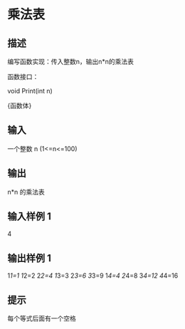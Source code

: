 # 乘法表
## 描述

编写函数实现：传入整数n，输出n*n的乘法表

函数接口：

void Print(int n)

{函数体}


## 输入

一个整数 n (1<=n<=100)


## 输出

n*n 的乘法表


## 输入样例 1 

4
## 输出样例 1

1*1=1
1*2=2 2*2=4
1*3=3 2*3=6 3*3=9
1*4=4 2*4=8 3*4=12 4*4=16
## 提示

每个等式后面有一个空格
